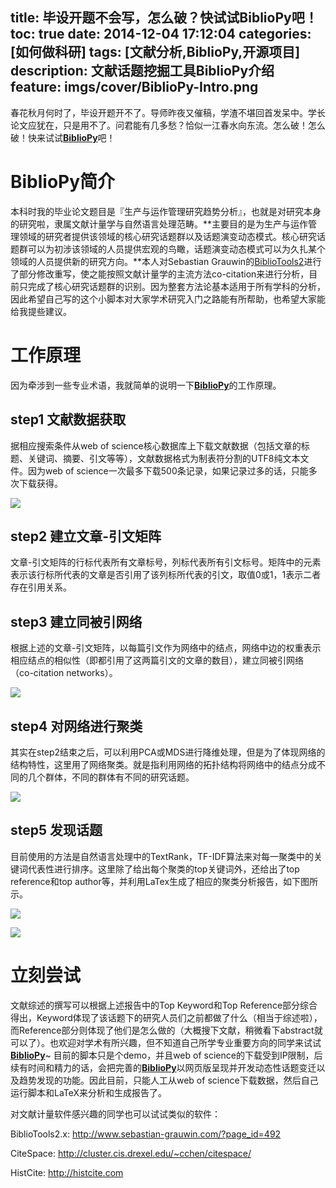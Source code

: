 title: 毕设开题不会写，怎么破？快试试BiblioPy吧！
toc: true
date: 2014-12-04 17:12:04
categories: [如何做科研]
tags: [文献分析,BiblioPy,开源项目]
description: 文献话题挖掘工具BiblioPy介绍
feature: imgs/cover/BiblioPy-Intro.png
---

春花秋月何时了，毕设开题开不了。导师昨夜又催稿，学渣不堪回首发呆中。学长论文应犹在，只是用不了。问君能有几多愁？恰似一江春水向东流。怎么破！怎么破！快来试试[**BiblioPy**](https://github.com/Greenwicher/BiblioPy)吧！

<!--more-->

# BiblioPy简介

本科时我的毕业论文题目是『生产与运作管理研究趋势分析』，也就是对研究本身的研究啦，隶属文献计量学与自然语言处理范畴。**主要目的是为生产与运作管理领域的研究者提供该领域的核心研究话题群以及话题演变动态模式。核心研究话题群可以为初涉该领域的人员提供宏观的鸟瞰，话题演变动态模式可以为久扎某个领域的人员提供新的研究方向。**本人对Sebastian Grauwin的[BiblioTools2](http://www.sebastian-grauwin.com/?page_id=492)进行了部分修改重写，使之能按照文献计量学的主流方法co-citation来进行分析，目前只完成了核心研究话题群的识别。因为整套方法论基本适用于所有学科的分析，因此希望自己写的这个小脚本对大家学术研究入门之路能有所帮助，也希望大家能给我提些建议。

# 工作原理

因为牵涉到一些专业术语，我就简单的说明一下[**BiblioPy**](https://github.com/Greenwicher/BiblioPy)的工作原理。

## step1 文献数据获取

据相应搜索条件从web of science核心数据库上下载文献数据（包括文章的标题、关键词、摘要、引文等等），文献数据格式为制表符分割的UTF8纯文本文件。因为web of science一次最多下载500条记录，如果记录过多的话，只能多次下载获得。

![](http://greenwicher.qiniudn.com/20141204-BiblioPy-Intro/wos-txt.jpg)

## step2 建立文章-引文矩阵

文章-引文矩阵的行标代表所有文章标号，列标代表所有引文标号。矩阵中的元素表示该行标所代表的文章是否引用了该列标所代表的引文，取值0或1，1表示二者存在引用关系。

## step3 建立同被引网络

根据上述的文章-引文矩阵，以每篇引文作为网络中的结点，网络中边的权重表示相应结点的相似性（即都引用了这两篇引文的文章的数目），建立同被引网络（co-citation networks）。

![](http://greenwicher.qiniudn.com/20141204-BiblioPy-Intro/co-citation-network.jpg)

## step4 对网络进行聚类

其实在step2结束之后，可以利用PCA或MDS进行降维处理，但是为了体现网络的结构特性，这里用了网络聚类。就是指利用网络的拓扑结构将网络中的结点分成不同的几个群体，不同的群体有不同的研究话题。

![](http://greenwicher.qiniudn.com/20141204-BiblioPy-Intro/co-citation-network-cluster.jpg)

## step5 发现话题

目前使用的方法是自然语言处理中的TextRank，TF-IDF算法来对每一聚类中的关键词代表性进行排序。这里除了给出每个聚类的top关键词外，还给出了top reference和top author等，并利用LaTex生成了相应的聚类分析报告，如下图所示。

![](http://greenwicher.qiniudn.com/20141204-BiblioPy-Intro/report.jpg)

![](http://greenwicher.qiniudn.com/20141204-BiblioPy-Intro/graph.jpg)

# 立刻尝试

文献综述的撰写可以根据上述报告中的Top Keyword和Top Reference部分综合得出，Keyword体现了该话题下的研究人员们之前都做了什么（相当于综述啦），而Reference部分则体现了他们是怎么做的（大概搜下文献，稍微看下abstract就可以了）。也欢迎对学术有所兴趣，但不知道自己所学专业重要方向的同学来试试[**BiblioPy**](https://github.com/Greenwicher/BiblioPy)~ 目前的脚本只是个demo，并且web of science的下载受到IP限制，后续有时间和精力的话，会把完善的[**BiblioPy**](https://github.com/Greenwicher/BiblioPy)以网页版呈现并开发动态性话题变迁以及趋势发现的功能。因此目前，只能人工从web of science下载数据，然后自己运行脚本和LaTeX来分析和生成报告了。

对文献计量软件感兴趣的同学也可以试试类似的软件：

BiblioTools2.x: http://www.sebastian-grauwin.com/?page_id=492

CiteSpace: http://cluster.cis.drexel.edu/~cchen/citespace/

HistCite: http://histcite.com
